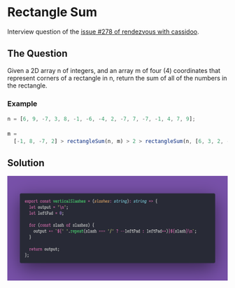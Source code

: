 # Rectangle Sum

Interview question of the [issue #278 of rendezvous with cassidoo](https://buttondown.email/cassidoo/archive/life-has-no-blessing-like-a-prudent-friend/).

## The Question

Given a 2D array n of integers, and an array m of four (4) coordinates that represent corners of a
rectangle in n, return the sum of all of the numbers in the rectangle.

### Example

```js
n = [6, 9, -7, 3, 8, -1, -6, -4, 2, -7, 7, -7, -1, 4, 7, 9];

m =
  [-1, 8, -7, 2] > rectangleSum(n, m) > 2 > rectangleSum(n, [6, 3, 2, -7]) > 3;
```

## Solution

![Code Polaroid](./code-screenshot.png)
